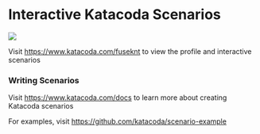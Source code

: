 # Interactive Katacoda Scenarios

[![](http://shields.katacoda.com/katacoda/fuseknt/count.svg)](https://www.katacoda.com/fuseknt "Get your profile on Katacoda.com")

Visit https://www.katacoda.com/fuseknt to view the profile and interactive scenarios

### Writing Scenarios
Visit https://www.katacoda.com/docs to learn more about creating Katacoda scenarios

For examples, visit https://github.com/katacoda/scenario-example
